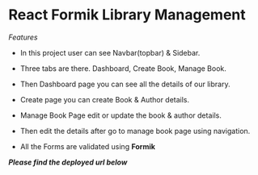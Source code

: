 # React Formik Library Management

<i>Features</i>

- In this project user can see Navbar(topbar) & Sidebar.

- Three tabs are there. Dashboard, Create Book, Manage Book.

- Then Dashboard page you can see all the details of our library.

- Create page you can create Book & Author details.

- Manage Book Page edit or update the book & author details.

- Then edit the details after go to manage book page using navigation.

- All the Forms are validated using <b>Formik</b>

***Please find the deployed url below*** <br/>
